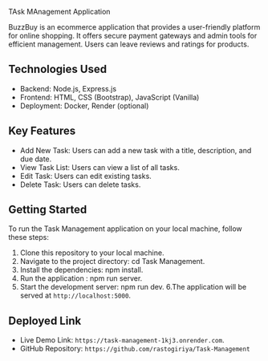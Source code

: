 TAsk MAnagement Application

BuzzBuy is an ecommerce application that provides a user-friendly platform for online shopping. It offers secure payment gateways and admin tools for efficient management. Users can leave reviews and ratings for products.

## Technologies Used

- Backend: Node.js, Express.js
- Frontend: HTML, CSS (Bootstrap), JavaScript (Vanilla)
- Deployment: Docker, Render (optional)

## Key Features

- Add New Task: Users can add a new task with a title, description, and due date.
- View Task List: Users can view a list of all tasks.
- Edit Task: Users can edit existing tasks.
- Delete Task: Users can delete tasks.

## Getting Started

To run the Task Management application on your local machine, follow these steps:

1. Clone this repository to your local machine.
2. Navigate to the project directory: cd Task Management.
3. Install the dependencies: npm install.
4. Run the application : npm run server.
5. Start the development server: npm run dev.
   6.The application will be served at `http://localhost:5000`.

## Deployed Link

- Live Demo Link: `https://task-management-1kj3.onrender.com`.
- GitHub Repository: `https://github.com/rastogiriya/Task-Management`
